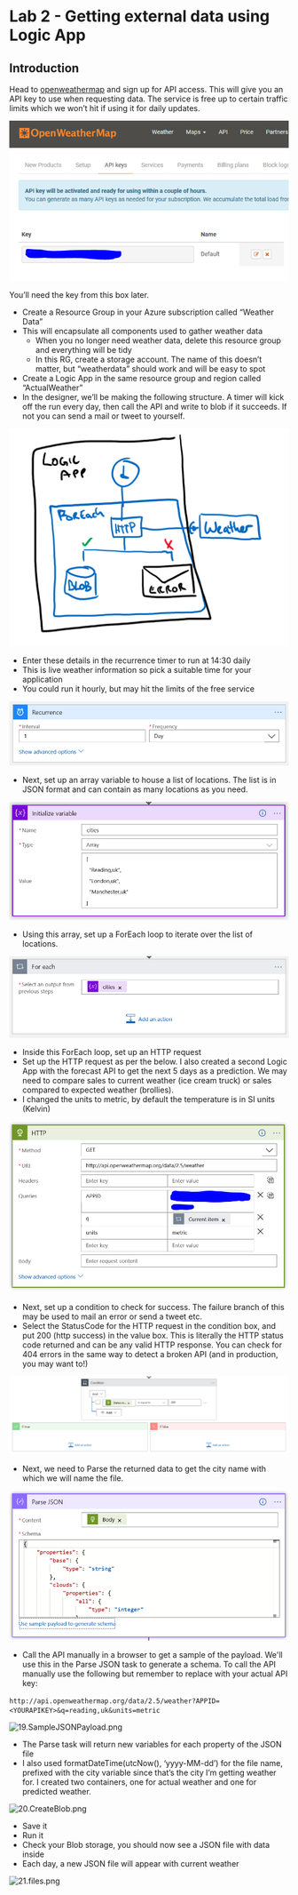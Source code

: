 # Lab 2 - Getting external data using Logic App

## Introduction

Head to [openweathermap](https://openweathermap.org) and sign up for API access. This will give you an API key to use when requesting data. The service is free up to certain traffic limits which we won’t hit if using it for daily updates.

![1.OpenWeatherMap](images/1.OpenWeatherMap.png)

You’ll need the key from this box later.
* Create a Resource Group in your Azure subscription called “Weather Data”
* This will encapsulate all components used to gather weather data
  * When you no longer need weather data, delete this resource group and everything will be tidy
  * In this RG, create a storage account. The name of this doesn’t matter, but “weatherdata<yourlastname>” should work and will be easy to spot
*	Create a Logic App in the same resource group and region called “ActualWeather”
*	In the designer, we’ll be making the following structure. A timer will kick off the run every day, then call the API and write to blob if it succeeds. If not you can send a mail or tweet to yourself.

 ![12.Overview](images/12.Overview.png)
 
*	Enter these details in the recurrence timer to run at 14:30 daily
*	This is live weather information so pick a suitable time for your application
*	You could run it hourly, but may hit the limits of the free service

 ![13.Recurrence.png](images/13.Recurrence.png)
 
 * Next, set up an array variable to house a list of locations. The list is in JSON format and can contain as many locations as you need.
 
 ![14.InitialiseVariable.png](images/14.InitialiseVariable.png)
 
 * Using this array, set up a ForEach loop to iterate over the list of locations.
 
 ![15.ForeachLoop.png](images/15.ForeachLoop.png)
 
 * Inside this ForEach loop, set up an HTTP request 
*	Set up the HTTP request as per the below. I also created a second Logic App with the forecast API to get the next 5 days as a prediction. We may need to compare sales to current weather (ice cream truck) or sales compared to expected weather (brollies).
*	I changed the units to metric, by default the temperature is in SI units (Kelvin)

 ![16.HTTPRequest.png](images/16.HTTPRequest.png)
 
* Next, set up a condition to check for success. The failure branch of this may be used to mail an error or send a tweet etc.
*	Select the StatusCode for the HTTP request in the condition box, and put 200 (http success) in the value box. This is literally the HTTP status code returned and can be any valid HTTP response. You can check for 404 errors in the same way to detect a broken API (and in production, you may want to!)

 ![17.Condition.png](images/17.Condition.png)
 
* Next, we need to Parse the returned data to get the city name with which we will name the file.

![18.ParseJSON.png](images/18.ParseJSON.png)

* Call the API manually in a browser to get a sample of the payload. We'll use this in the Parse JSON task to generate a schema. To call the API manually use the following but remember to replace <YOURAPIKEY> with your actual API key:

``` http://api.openweathermap.org/data/2.5/weather?APPID=<YOURAPIKEY>&q=reading,uk&units=metric ```

![19.SampleJSONPayload.png](images/19.SampleJSONPayload.png)

* The Parse task will return new variables for each property of the JSON file
*	I also used formatDateTime(utcNow(), ‘yyyy-MM-dd’) for the file name, prefixed with the city variable since that’s the city I’m getting weather for. I created two containers, one for actual weather and one for predicted weather.

 ![20.CreateBlob.png](images/20.CreateBlob.png)
 
*	Save it
*	Run it
*	Check your Blob storage, you should now see a JSON file with data inside
*	Each day, a new JSON file will appear with current weather

![21.files.png](images/21.files.png)
